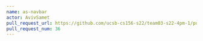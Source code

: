 ```yaml
---
name: as-navbar
actor: AvivSamet
pull_request_url: https://github.com/ucsb-cs156-s22/team03-s22-4pm-1/pull/36
pull_request_num: 36
---
```

